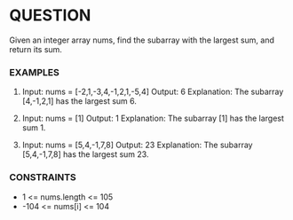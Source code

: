 # QUESTION 

Given an integer array nums, find the subarray with the largest sum, and return its sum.

### EXAMPLES 

1. Input: nums = [-2,1,-3,4,-1,2,1,-5,4]
Output: 6
Explanation: The subarray [4,-1,2,1] has the largest sum 6.

2. Input: nums = [1]
Output: 1
Explanation: The subarray [1] has the largest sum 1.

3. Input: nums = [5,4,-1,7,8]
Output: 23
Explanation: The subarray [5,4,-1,7,8] has the largest sum 23.

### CONSTRAINTS 

- 1 <= nums.length <= 105
- -104 <= nums[i] <= 104